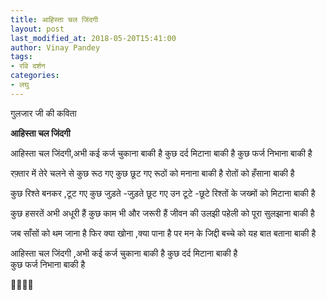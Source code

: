 ```yaml
---
title: आहिस्ता चल जिंदगी
layout: post
last_modified_at: 2018-05-20T15:41:00
author: Vinay Pandey
tags:
- रवि दर्शन
categories:
- लघु
---
```

गुलजार जी की कविता 

**आहिस्ता चल जिंदगी**

आहिस्ता  चल  जिंदगी,अभी 
कई  कर्ज  चुकाना  बाकी  है 
कुछ  दर्द  मिटाना   बाकी  है 
कुछ   फर्ज निभाना  बाकी है 

रफ़्तार  में तेरे  चलने से
कुछ रूठ गए कुछ छूट गए 
 रूठों को मनाना बाकी है 
रोतों को हँसाना बाकी है 

कुछ रिश्ते बनकर ,टूट गए 
कुछ जुड़ते -जुड़ते छूट गए 
उन टूटे -छूटे रिश्तों के 
जख्मों को मिटाना बाकी है 

 कुछ हसरतें अभी  अधूरी हैं 
कुछ काम भी और जरूरी हैं 
 जीवन की उलझी  पहेली को 
  पूरा  सुलझाना  बाकी है 

जब साँसों को थम जाना है 
फिर क्या खोना ,क्या पाना है 
पर मन के जिद्दी बच्चे को 
यह   बात   बताना  बाकी  है 

  आहिस्ता चल जिंदगी ,अभी 
   कई कर्ज चुकाना बाकी    है 
   कुछ दर्द मिटाना   बाकी   है   
   कुछ  फर्ज निभाना बाकी  है

🙏🌷🌷🙏


